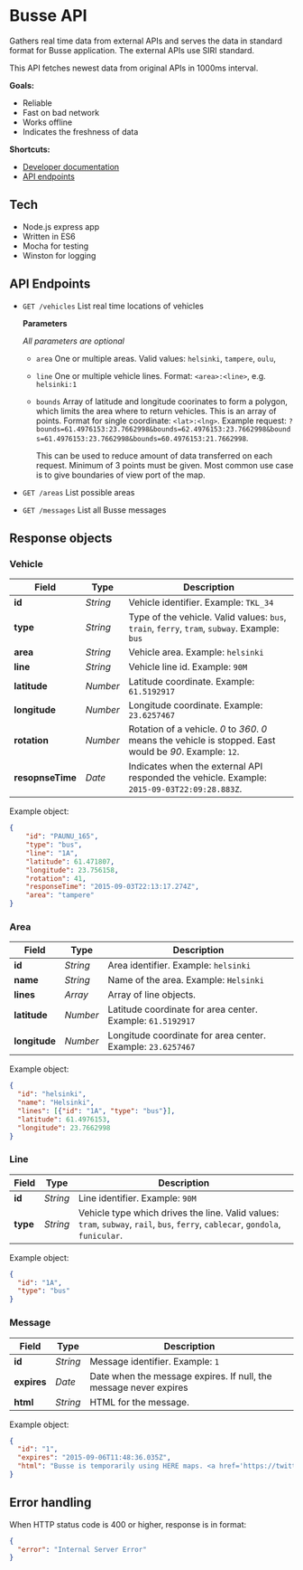# Busse API

Gathers real time data from external APIs and serves the data in standard format
for Busse application. The external APIs use SIRI standard.

This API fetches newest data from original APIs in 1000ms interval.

**Goals:**

* Reliable
* Fast on bad network
* Works offline
* Indicates the freshness of data


**Shortcuts:**

* [Developer documentation](docs/readme.md)
* [API endpoints](#api-endpoints)

## Tech

* Node.js express app
* Written in ES6
* Mocha for testing
* Winston for logging

## API Endpoints

* `GET /vehicles` List real time locations of vehicles

    **Parameters**

    *All parameters are optional*

    * `area` One or multiple areas. Valid values: `helsinki`, `tampere`, `oulu`,
    * `line` One or multiple vehicle lines. Format: `<area>:<line>`, e.g. `helsinki:1`
    * `bounds` Array of latitude and longitude coorinates to form a polygon, which limits the area where to return vehicles. This is an array of points. Format for single coordinate: `<lat>:<lng>`. Example request: `?bounds=61.4976153:23.7662998&bounds=62.4976153:23.7662998&bounds=61.4976153:23.7662998&bounds=60.4976153:21.7662998`.

        This can be used to reduce amount of data transferred on each request.
        Minimum of 3 points must be given.
        Most common use case is to give boundaries of view port of the map.

* `GET /areas` List possible areas

* `GET /messages` List all Busse messages


## Response objects

### Vehicle

Field     | Type | Description
--------- | ---- | -----------
**id**               | *String*  |  Vehicle identifier. Example: `TKL_34`
**type**             | *String*  |  Type of the vehicle. Valid values: `bus`, `train`, `ferry`, `tram`, `subway`. Example: `bus`
**area**             | *String*  |  Vehicle area. Example: `helsinki`
**line**             | *String*  |  Vehicle line id. Example: `90M`
**latitude**         | *Number*  |  Latitude coordinate. Example: `61.5192917`
**longitude**        | *Number*  |  Longitude coordinate. Example: `23.6257467`
**rotation**         | *Number*  |  Rotation of a vehicle. *0* to *360*. *0* means the vehicle is stopped. East would be *90*. Example: `12`.
**resopnseTime**     | *Date*    |  Indicates when the external API responded the vehicle. Example: `2015-09-03T22:09:28.883Z`.

Example object:

```json
{
    "id": "PAUNU_165",
    "type": "bus",
    "line": "1A",
    "latitude": 61.471807,
    "longitude": 23.756158,
    "rotation": 41,
    "responseTime": "2015-09-03T22:13:17.274Z",
    "area": "tampere"
}
```

### Area

Field     | Type | Description
--------- | ---- | -----------
**id**               | *String*  |  Area identifier. Example: `helsinki`
**name**             | *String*  |  Name of the area. Example: `Helsinki`
**lines**            | *Array*   |  Array of line objects.
**latitude**         | *Number*  |  Latitude coordinate for area center. Example: `61.5192917`
**longitude**        | *Number*  |  Longitude coordinate for area center. Example: `23.6257467`

Example object:

```json
{
  "id": "helsinki",
  "name": "Helsinki",
  "lines": [{"id": "1A", "type": "bus"}],
  "latitude": 61.4976153,
  "longitude": 23.7662998
}
```

### Line

Field     | Type | Description
--------- | ---- | -----------
**id**               | *String*  |  Line identifier. Example: `90M`
**type**             | *String*  |  Vehicle type which drives the line. Valid values: `tram`, `subway`, `rail`, `bus`, `ferry`, `cablecar`, `gondola`, `funicular`.


Example object:

```json
{
  "id": "1A",
  "type": "bus"
}
```

### Message

Field         | Type      | Description
------------- | --------- | -----------
**id**        | *String*  | Message identifier. Example: `1`
**expires**   | *Date*    | Date when the message expires. If null, the message never expires
**html**      | *String*  | HTML for the message.


Example object:

```json
{
  "id": "1",
  "expires": "2015-09-06T11:48:36.035Z",
  "html": "Busse is temporarily using HERE maps. <a href='https://twitter.com/bussefi'>Read more: twitter.com/bussefi<a>"
}
```


## Error handling

When HTTP status code is 400 or higher, response is in format:

```json
{
  "error": "Internal Server Error"
}
```
